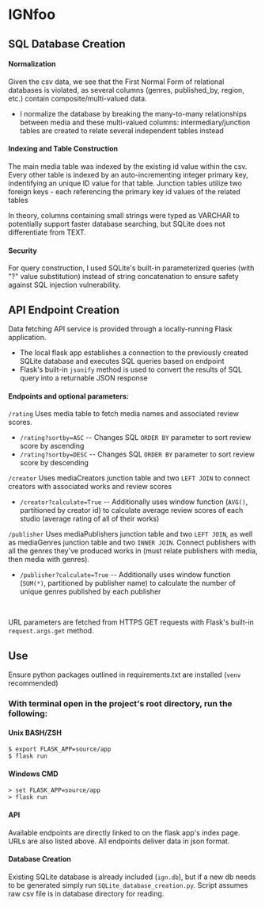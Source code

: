 # IGNfoo

## SQL Database Creation

#### Normalization
Given the csv data, we see that the First Normal Form of relational databases is violated, as several columns (genres, published_by, region, etc.) contain composite/multi-valued data.
- I normalize the database by breaking the many-to-many relationships between media and these multi-valued columns: intermediary/junction tables are created to relate several independent tables instead

#### Indexing and Table Construction

The main media table was indexed by the existing id value within the csv.
Every other table is indexed by an auto-incrementing integer primary key, indentifying an unique ID value for that table. 
Junction tables utilize two foreign keys - each referencing the primary key id values of the related tables

In theory, columns containing small strings were typed as VARCHAR to potentially support faster database searching, but SQLite does not differentiate from TEXT.

#### Security 
For query construction, I used SQLite's built-in parameterized queries (with "?" value substitution) instead of string concatenation to ensure safety against SQL injection vulnerability.





## API Endpoint Creation
Data fetching API service is provided through a locally-running Flask application. 
- The local flask app establishes a connection to the previously created SQLite database and executes SQL queries based on endpoint
- Flask's built-in  ```jsonify``` method is used to convert the results of SQL query into a returnable JSON response


#### Endpoints and optional parameters:
```/rating```
Uses media table to fetch media names and associated review scores.
 - ```/rating?sortby=ASC```
 -- Changes SQL ```ORDER BY``` parameter to sort review score by ascending
 - ```/rating?sortby=DESC```
  -- Changes SQL ```ORDER BY``` parameter to sort review score by descending

```/creator```
Uses mediaCreators junction table and two ```LEFT JOIN``` to connect creators with associated works and review scores
- ```/creator?calculate=True```
-- Additionally uses window function  (```AVG()```, partitioned by creator id) to calculate average review scores of each studio (average rating of all of their works)

```/publisher```
Uses mediaPublishers junction table and two ```LEFT JOIN```, as well as mediaGenres junction table and two  ```INNER JOIN```. Connect publishers with all the genres they've produced works in (must relate publishers with media, then media with genres).
- ```/publisher?calculate=True```
-- Additionally uses window function  (```SUM(*)```, partitioned by publisher name) to calculate the number of unique genres published by each publisher

<br>

URL parameters are fetched from HTTPS GET requests with Flask's built-in ```request.args.get``` method.

## Use
Ensure python packages outlined in requirements.txt are installed (```venv``` recommended)

### With terminal open in the project's root directory, run the following:
#### Unix BASH/ZSH
```
$ export FLASK_APP=source/app
$ flask run
```

#### Windows CMD
```
> set FLASK_APP=source/app
> flask run
```

#### API
Available endpoints are directly linked to on the flask app's index page. URLs are also listed above. All endpoints deliver data in json format. 

#### Database Creation
Existing SQLite database is already included (```ign.db```), but if a new db needs to be generated simply run ```SQLite_database_creation.py```. Script assumes raw csv file is in database directory for reading.





